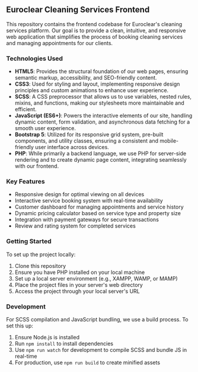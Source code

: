 ## Euroclear Cleaning Services Frontend

This repository contains the frontend codebase for Euroclear's cleaning services platform. Our goal is to provide a clean, intuitive, and responsive web application that simplifies the process of booking cleaning services and managing appointments for our clients.

### Technologies Used

- **HTML5**: Provides the structural foundation of our web pages, ensuring semantic markup, accessibility, and SEO-friendly content.
- **CSS3**: Used for styling and layout, implementing responsive design principles and custom animations to enhance user experience.
- **SCSS**: A CSS preprocessor that allows us to use variables, nested rules, mixins, and functions, making our stylesheets more maintainable and efficient.
- **JavaScript (ES6+)**: Powers the interactive elements of our site, handling dynamic content, form validation, and asynchronous data fetching for a smooth user experience.
- **Bootstrap 5**: Utilized for its responsive grid system, pre-built components, and utility classes, ensuring a consistent and mobile-friendly user interface across devices.
- **PHP**: While primarily a backend language, we use PHP for server-side rendering and to create dynamic page content, integrating seamlessly with our frontend.

### Key Features

- Responsive design for optimal viewing on all devices
- Interactive service booking system with real-time availability
- Customer dashboard for managing appointments and service history
- Dynamic pricing calculator based on service type and property size
- Integration with payment gateways for secure transactions
- Review and rating system for completed services

### Getting Started

To set up the project locally:
1. Clone this repository
2. Ensure you have PHP installed on your local machine
3. Set up a local server environment (e.g., XAMPP, WAMP, or MAMP)
4. Place the project files in your server's web directory
5. Access the project through your local server's URL

### Development

For SCSS compilation and JavaScript bundling, we use a build process. To set this up:
1. Ensure Node.js is installed
2. Run `npm install` to install dependencies
3. Use `npm run watch` for development to compile SCSS and bundle JS in real-time
4. For production, use `npm run build` to create minified assets
